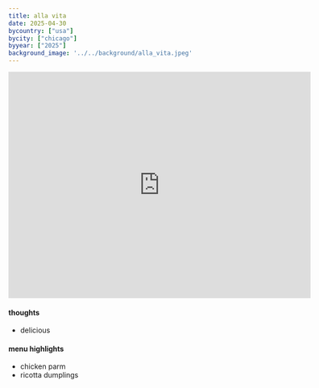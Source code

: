 ```yaml
---
title: alla vita
date: 2025-04-30
bycountry: ["usa"]
bycity: ["chicago"]
byyear: ["2025"]
background_image: '../../background/alla_vita.jpeg'
---
```


<iframe src="https://www.google.com/maps/embed?pb=!1m18!1m12!1m3!1d2970.3849809490457!2d-87.64509632330955!3d41.88457697124105!2m3!1f0!2f0!3f0!3m2!1i1024!2i768!4f13.1!3m3!1m2!1s0x880e2d33f7154011%3A0x91f439dc71bab925!2sAlla%20Vita!5e0!3m2!1sen!2sus!4v1750893219393!5m2!1sen!2sus" width="600" height="450" style="border:0;" allowfullscreen="" loading="lazy" referrerpolicy="no-referrer-when-downgrade"></iframe>

#### thoughts
* delicious

#### menu highlights
* chicken parm
* ricotta dumplings